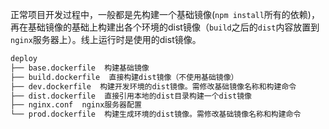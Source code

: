 正常项目开发过程中，一般都是先构建一个基础镜像(`npm install`所有的依赖)，再在基础镜像的基础上构建出各个环境的dist镜像（`build`之后的`dist`内容放置到`nginx`服务器上）。线上运行时是使用的dist镜像。

```markdown
deploy
├── base.dockerfile  构建基础镜像
├── build.dockerfile  直接构建dist镜像（不使用基础镜像）
├── dev.dockerfile  构建开发环境的dist镜像。需修改基础镜像名称和构建命令
├── dist.dockerfile  直接引用本地的dist目录构建一个dist镜像
├── nginx.conf  nginx服务器配置
└── prod.dockerfile  构建生成环境的dist镜像。需修改基础镜像名称和构建命令
```